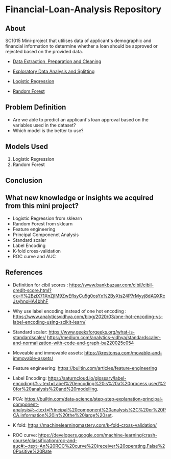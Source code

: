 # Financial-Loan-Analysis Repository

## About

SC1015 Mini-project that utilises data of applicant's demographic and financial information to determine whether a loan should be approved or rejected based on the provided data.

- [Data Extraction, Preparation and Cleaning](https://github.com/Tableunstable/Financial-Loan-Analysis/blob/main/data-extraction-prep-cleaning.ipynb)
  
- [Exploratory Data Analysis and Splitting ](https://github.com/Tableunstable/Financial-Loan-Analysis/blob/main/EDA%20and%20splitting.ipynb)
  
- [Logistic Regression](https://github.com/Tableunstable/Financial-Loan-Analysis/blob/main/Logistic%20Regression%20.ipynb)
  
- [Random Forest](https://github.com/Tableunstable/Financial-Loan-Analysis/blob/main/Random%20Forest.ipynb)



## Problem Definition

- Are we able to predict an applicant's loan approval based on the variables used in the dataset?
- Which model is the better to use?

## Models Used
1. Logistic Regression
2. Random Forest

## Conclusion

## What new knowledge or insights we acquired from this mini project?
- Logistic Regression from sklearn
- Random Forest from sklearn
- Feature engineering
- Principal Componenet Analysis
- Standard scaler
- Label Encoding
- K-fold cross-validation
- ROC curve and AUC

## References
- Definition for cibil scores : https://www.bankbazaar.com/cibil/cibil-credit-score.html?ck=Y%2BziX71XnZjIM9ZwEflsyCu5g0osYx%2ByXts24P7rMyyj8dAQXRcJsyhnoHA4bhhF
  
- Why use label encoding instead of one hot encoding :
https://www.analyticsvidhya.com/blog/2020/03/one-hot-encoding-vs-label-encoding-using-scikit-learn/

- Standard scaler: 
https://www.geeksforgeeks.org/what-is-standardscaler/ 
https://medium.com/analytics-vidhya/standardscaler-and-normalization-with-code-and-graph-ba220025c054

- Moveable and immovable assets:
https://krestonsa.com/movable-and-immovable-assets/

- Feature engineering:
https://builtin.com/articles/feature-engineering

- Label Encoding:
https://saturncloud.io/glossary/label-encoding/#:~:text=Label%20encoding%20is%20a%20process,used%20for%20analysis%20and%20modelling.

- PCA: 
https://builtin.com/data-science/step-step-explanation-principal-component-analysis#:~:text=Principal%20component%20analysis%2C%20or%20PCA,information%20in%20the%20large%20set.

- K fold: 
https://machinelearningmastery.com/k-fold-cross-validation/

- ROC curve: 
https://developers.google.com/machine-learning/crash-course/classification/roc-and-auc#:~:text=An%20ROC%20curve%20(receiver%20operating,False%20Positive%20Rate
  
